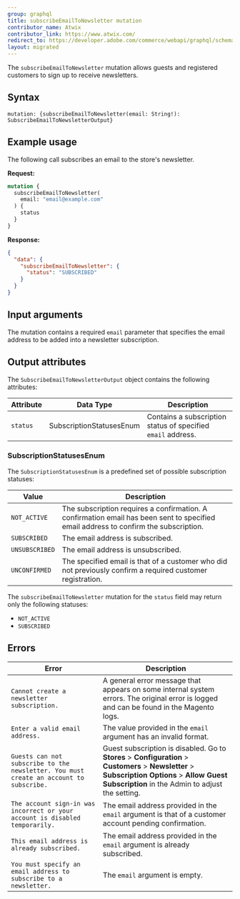 ```yaml
---
group: graphql
title: subscribeEmailToNewsletter mutation
contributor_name: Atwix
contributor_link: https://www.atwix.com/
redirect_to: https://developer.adobe.com/commerce/webapi/graphql/schema/customer/mutations/subscribe-email-to-newsletter/
layout: migrated
---
```


The `subscribeEmailToNewsletter` mutation allows guests and registered customers to sign up to receive newsletters.

## Syntax

`mutation: {subscribeEmailToNewsletter(email: String!): SubscribeEmailToNewsletterOutput}`

## Example usage

The following call subscribes an email to the store's newsletter.

**Request:**

```graphql
mutation {
  subscribeEmailToNewsletter(
    email: "email@example.com"
  ) {
    status
  }
}
```

**Response:**

```json
{
  "data": {
    "subscribeEmailToNewsletter": {
      "status": "SUBSCRIBED"
    }
  }
}
```

## Input arguments

The mutation contains a required `email` parameter that specifies the email address to be added into a newsletter subscription.

## Output attributes

The `SubscribeEmailToNewsletterOutput` object contains the following attributes:

Attribute | Data Type | Description
--- | --- | ---
`status` | SubscriptionStatusesEnum | Contains a subscription status of specified `email` address.

### SubscriptionStatusesEnum

The `SubscriptionStatusesEnum` is a predefined set of possible subscription statuses:

Value | Description
--- | ---
`NOT_ACTIVE` | The subscription requires a confirmation. A confirmation email has been sent to specified email address to confirm the subscription.
`SUBSCRIBED` | The email address is subscribed.
`UNSUBSCRIBED` | The email address is unsubscribed.
`UNCONFIRMED` | The specified email is that of a customer who did not previously confirm a required customer registration.

The `subscribeEmailToNewsletter` mutation for the `status` field may return only the following statuses:

-  `NOT_ACTIVE`
-  `SUBSCRIBED`

## Errors

Error | Description
--- | ---
`Cannot create a newsletter subscription.` | A general error message that appears on some internal system errors. The original error is logged and can be found in the Magento logs.
`Enter a valid email address.` | The value provided in the `email` argument has an invalid format.
`Guests can not subscribe to the newsletter. You must create an account to subscribe.` | Guest subscription is disabled. Go to **Stores** > **Configuration** > **Customers** > **Newsletter** > **Subscription Options** > **Allow Guest Subscription** in the Admin to adjust the setting.
`The account sign-in was incorrect or your account is disabled temporarily.` | The email address provided in the `email` argument is that of a customer account pending confirmation.
`This email address is already subscribed.` | The email address provided in the `email` argument is already subscribed.
`You must specify an email address to subscribe to a newsletter.`| The `email` argument is empty.
